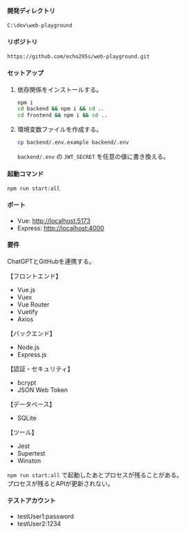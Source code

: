 #### 開発ディレクトリ
`C:\dev\web-playground`

#### リポジトリ
`https://github.com/echo295s/web-playground.git`

#### セットアップ
1. 依存関係をインストールする。
   ```sh
   npm i
   cd backend && npm i && cd ..
   cd frontend && npm i && cd ..
   ```
2. 環境変数ファイルを作成する。
   ```sh
   cp backend/.env.example backend/.env
   ```
   `backend/.env` の `JWT_SECRET` を任意の値に書き換える。

#### 起動コマンド
`npm run start:all`

#### ポート
* Vue: [http://localhost:5173](http://localhost:5173)
* Express: [http://localhost:4000](http://localhost:4000)

#### 要件
ChatGPTとGitHubを連携する。

【フロントエンド】
- Vue.js
- Vuex
- Vue Router
- Vuetify
- Axios

【バックエンド】
- Node.js
- Express.js

【認証・セキュリティ】
- bcrypt
- JSON Web Token

【データベース】
- SQLite

【ツール】
- Jest
- Supertest
- Winston

`npm run start:all` で起動したあとプロセスが残ることがある。  
プロセスが残るとAPIが更新されない。

#### テストアカウント
- testUser1:password
- testUser2:1234
